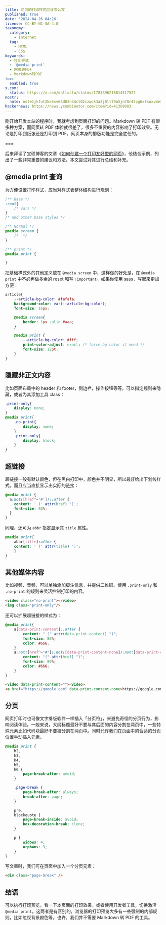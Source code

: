 ```yaml
---
title: 网页的打印样式应该怎么写
published: true
date: '2024-04-26 04:26'
license: CC-BY-NC-SA-4.0
taxonomy:
  category:
    - Internet
  tag:
    - HTML
    - CSS
keywords:
  - 打印样式
  - '@media print'
  - 网页转PDF
  - Markdown转PDF
toc:
  enabled: true
x.com:
  status: https://x.com/dallaslu/status/1783896218814517522
nostr:
  note: note1jkfut2kx6xv68d03h44cl02czwdk3a3j8ltl9u5jn78r4lpg6xtsuxvme3
hackernews: https://news.ycombinator.com/item?id=41369083
---
```


刚开始开发本站的程序时，我就考虑到页面打印的问题。Markdown 转 PDF 有很多种方案，而网页转 PDF 体验就很差了，很多不重要的内容影响了打印效果。无论是打印到纸张还是打印到 PDF，网页本身的排版功能是完全胜任的。

===

后来拜读了宝硕博客的文章《[如何创建一个打印友好型的网页](https://blog.baoshuo.ren/post/printer-friendly-webpage/)》，他结合示例，列出了一些非常重要的建议和方法。本文尝试对其进行总结和补充。

## @media print 查询

为方便设置打印样式，应当对样式表整体结构进行规划：

```css
/** Base */
:root{
    /* vars */
}
/* and other base styles */

/** Normal */
@media screen {
    /*  */
}

/** print */
@media print {

}
```

把基础样式外的其他定义放在 `@media screen` 中，这样做的好处是，在 `@media print` 中不必再做多余的 reset 和写 `!important`。如果你使用 sass，写起来更加方便：

```scss
article{
    --article-bg-color: #fafafa;
    background-color: var(--article-bg-color);
    font-size: 16px;

    @media screen{
        border: 1px solid #aaa;
    }

    @media print {
        --article-bg-color: #fff;
        print-color-adjust: exact; /* force bg color if need */
        font-size: 12pt;
    }
}
```

## 隐藏非正文内容

比如页面布局中的 header 和 footer，侧边栏，操作按钮等等。可以指定规则来隐藏，或者为其添加工具 class：

```css
.print-only{
    display: none;
}
@media print{
    .no-print{
        display: none;
    }
    .print-only{
        display: block;
    }
}
```

## 超链接

超链接一般有默认颜色，但在黑白打印中，颜色并不明显，所以最好给出下划线样式。而且应当直接显示出实际的链接：

```css
@media print {
  a:not([href^='#'])::after {
    content: ' (' attr(href) ')';
    font-size: 80%;
  }
}
```

同理，还可为 `abbr` 指定显示其 `title` 属性。

```css
@media print{
    abbr[title]:after {
    content: ' (' attr(title) ')';
    }
}
```
 
## 其他媒体内容

比如视频、音频，可以单独添加脚注信息，并提供二维码。使用 `.print-only` 和 `.no-print` 的规则来灵活控制打印的内容。

```html
<video class="no-print"></video>
<img class="print-only"/>
```

还可以扩展超链接的样式为：

```css
@media print{
    a[data-print-content]::after {
        content: " (" attr(data-print-content) ")";
        font-size: 80%;
        color: #666;
    }
    a:not([href^="#"]):not([data-print-content-none]):not([data-print-content])::after {
        content: "(" attr(href) ")";
        font-size: 80%;
        color: #666;
    }
}
```

```html
<video data-print-content=""><video>
<a href="https://google.com" data-print-content-none>https://google.com<a>
```

## 分页

网页打印时也可像文字排版软件一样插入「分页符」，来避免奇怪的分页行为，影响阅读体验。一般来说，大纲标题最好不要与其后面的内容分割在两页中，一些特殊元素比如代码块最好不要被分割在两页中。同时允许我们在页面中的合适的分页位置手动插入元素。

```css
@media print {
    h2,
    h3,
    h4,
    h5,
    h6 {
        page-break-after: avoid;
    }

    .page-break {
        page-break-after: always;
        break-after: page;
    }

    pre,
    blockquote {
        page-break-inside: avoid;
        box-decoration-break: clone;
    }

    p {
        widows: 4;
        orphans: 3;
    }
}
```

写文章时，我们可在页面中加入一个分页元素：

```html
<div class="page-break" />
```

## 结语

可以执行打印预览，看一下本页面的打印效果。或者使用开发者工具，切换激活 `@media print`。这两者是有区别的，浏览器的打印预览大多有一些强制的内部规则，比如忽视背景颜色等。也许，我们并不需要 Markdown 转 PDF 的工具。

